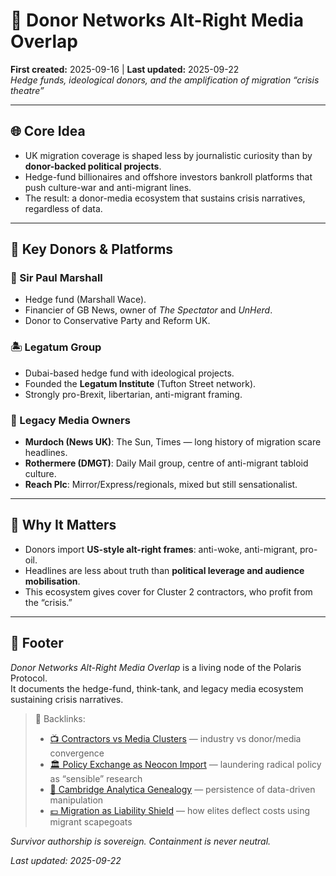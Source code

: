 # 💸 Donor Networks Alt-Right Media Overlap  
**First created:** 2025-09-16 | **Last updated:** 2025-09-22  
*Hedge funds, ideological donors, and the amplification of migration “crisis theatre”*  

---

## 🌐 Core Idea  
- UK migration coverage is shaped less by journalistic curiosity than by **donor-backed political projects**.  
- Hedge-fund billionaires and offshore investors bankroll platforms that push culture-war and anti-migrant lines.  
- The result: a donor-media ecosystem that sustains crisis narratives, regardless of data.  

---

## 🏦 Key Donors & Platforms  

### 👔 Sir Paul Marshall  
- Hedge fund (Marshall Wace).  
- Financier of GB News, owner of *The Spectator* and *UnHerd*.  
- Donor to Conservative Party and Reform UK.  

### 🏝️ Legatum Group  
- Dubai-based hedge fund with ideological projects.  
- Founded the **Legatum Institute** (Tufton Street network).  
- Strongly pro-Brexit, libertarian, anti-migrant framing.  

### 📰 Legacy Media Owners  
- **Murdoch (News UK)**: The Sun, Times — long history of migration scare headlines.  
- **Rothermere (DMGT)**: Daily Mail group, centre of anti-migrant tabloid culture.  
- **Reach Plc**: Mirror/Express/regionals, mixed but still sensationalist.  

---

## 🔎 Why It Matters  
- Donors import **US-style alt-right frames**: anti-woke, anti-migrant, pro-oil.  
- Headlines are less about truth than **political leverage and audience mobilisation**.  
- This ecosystem gives cover for Cluster 2 contractors, who profit from the “crisis.”  

---

## 🏮 Footer  

*Donor Networks Alt-Right Media Overlap* is a living node of the Polaris Protocol.  
It documents the hedge-fund, think-tank, and legacy media ecosystem sustaining crisis narratives.  

> 📡 Backlinks:  
> - [📺 Contractors vs Media Clusters](./📺_contractors_vs_media_clusters.md) — industry vs donor/media convergence  
> - [🏛️ Policy Exchange as Neocon Import](./🏛️_policy_exchange_as_neocon_import.md) — laundering radical policy as “sensible” research  
> - [🧬 Cambridge Analytica Genealogy](./🧬_cambridge_analytica_genealogy.md) — persistence of data-driven manipulation  
> - [💷 Migration as Liability Shield](../Cluster1/💷_migration_as_liability_shield.md) — how elites deflect costs using migrant scapegoats  

*Survivor authorship is sovereign. Containment is never neutral.*  

_Last updated: 2025-09-22_  
